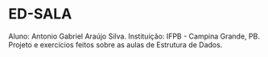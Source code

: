 # ED-SALA #

Aluno: Antonio Gabriel Araújo Silva.
Instituição: IFPB - Campina Grande, PB.
Projeto e exercícios feitos sobre as aulas de Estrutura de Dados.
